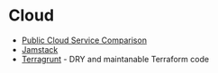 # Cloud

* [Public Cloud Service Comparison](https://comparecloud.in/)
* [Jamstack](https://jamstack.org/)
* [Terragrunt](https://terragrunt.gruntwork.io/) - DRY and maintanable Terraform code

